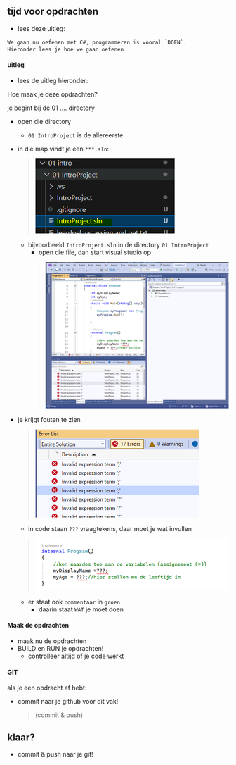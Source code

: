 ## tijd voor opdrachten

- lees deze uitleg: 
```
We gaan nu oefenen met C#, programmeren is vooral `DOEN`.
Hieronder lees je hoe we gaan oefenen
```
#### uitleg

- lees de uitleg hieronder: 

Hoe maak je deze opdrachten?

je begint bij de 01 .... directory
- open die directory 
    - `01 IntroProject` is de allereerste
- in die map vindt je een `***.sln`:
    >![](img/sln.PNG)
    - bijvoorbeeld `IntroProject.sln` in de directory `01 IntroProject`
        - open die file, dan start visual studio op
        >![](img/visual.PNG)

- je krijgt fouten te zien
    >![](img/fouten.PNG)
    - in code staan `???` vraagtekens, daar moet je wat invullen
    >![](img/vraagtekens.PNG)
    - er staat ook `commentaar` in `groen`
        - daarin staat `WAT` je moet doen

#### Maak de opdrachten

- maak nu de opdrachten
- BUILD en RUN je opdrachten!
    - controlleer altijd of je code werkt

#### GIT

als je een opdracht af hebt:
- commit naar je github voor dit vak!
    > (commit & push)

## klaar?

- commit & push naar je git!